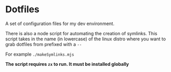 # Dotfiles

A set of configuration files for my dev environment.

There is also a node script for automating the creation of symlinks.
This script takes in the name (in lowercase) of the linux distro where you want to grab dotfiles from prefixed with a `--`

For example `./makeSymlinks.mjs`

**The script requires `zx` to run. It must be installed globally**
